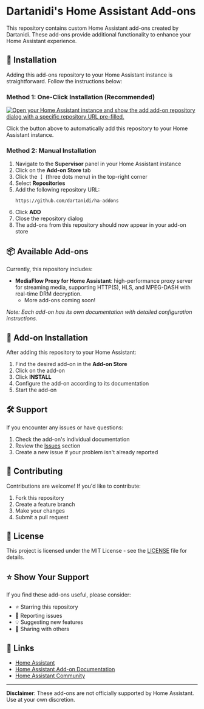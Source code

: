 # Dartanidi's Home Assistant Add-ons

This repository contains custom Home Assistant add-ons created by Dartanidi. These add-ons provide additional functionality to enhance your Home Assistant experience.

## 🚀 Installation

Adding this add-ons repository to your Home Assistant instance is straightforward. Follow the instructions below:

### Method 1: One-Click Installation (Recommended)

[![Open your Home Assistant instance and show the add add-on repository dialog with a specific repository URL pre-filled.](https://my.home-assistant.io/badges/supervisor_add_addon_repository.svg)](https://my.home-assistant.io/redirect/supervisor_add_addon_repository/?repository_url=https%3A//github.com/dartanidi/ha-addons)

Click the button above to automatically add this repository to your Home Assistant instance.

### Method 2: Manual Installation

1. Navigate to the **Supervisor** panel in your Home Assistant instance
2. Click on the **Add-on Store** tab
3. Click the **⋮** (three dots menu) in the top-right corner
4. Select **Repositories**
5. Add the following repository URL:
   ```
   https://github.com/dartanidi/ha-addons
   ```
6. Click **ADD**
7. Close the repository dialog
8. The add-ons from this repository should now appear in your add-on store

## 📦 Available Add-ons

Currently, this repository includes:

- **MediaFlow Proxy for Home Assistant**:  high-performance proxy server for streaming media, supporting HTTP(S), HLS, and MPEG-DASH with real-time DRM decryption.
  - More add-ons coming soon!

*Note: Each add-on has its own documentation with detailed configuration instructions.*

## 🔧 Add-on Installation

After adding this repository to your Home Assistant:

1. Find the desired add-on in the **Add-on Store**
2. Click on the add-on
3. Click **INSTALL**
4. Configure the add-on according to its documentation
5. Start the add-on

## 🛠️ Support

If you encounter any issues or have questions:

1. Check the add-on's individual documentation
2. Review the [Issues](https://github.com/dartanidi/ha-addons/issues) section
3. Create a new issue if your problem isn't already reported

## 📝 Contributing

Contributions are welcome! If you'd like to contribute:

1. Fork this repository
2. Create a feature branch
3. Make your changes
4. Submit a pull request

## 📄 License

This project is licensed under the MIT License - see the [LICENSE](LICENSE) file for details.

## ⭐ Show Your Support

If you find these add-ons useful, please consider:
- ⭐ Starring this repository
- 🐛 Reporting issues
- 💡 Suggesting new features
- 🔄 Sharing with others

## 🔗 Links

- [Home Assistant](https://www.home-assistant.io/)
- [Home Assistant Add-on Documentation](https://developers.home-assistant.io/docs/add-ons/)
- [Home Assistant Community](https://community.home-assistant.io/)

---

**Disclaimer**: These add-ons are not officially supported by Home Assistant. Use at your own discretion.

[actions-shield]: https://github.com/dartanidi/ha-addons/workflows/CI/badge.svg
[actions]: https://github.com/dartanidi/ha-addons/actions
[commits-shield]: https://img.shields.io/github/commit-activity/y/dartanidi/ha-addons.svg
[commits]: https://github.com/dartanidi/ha-addons/commits/main
[license-shield]: https://img.shields.io/github/license/dartanidi/ha-addons.svg
[maintenance-shield]: https://img.shields.io/badge/maintainer-Dartanidi-blue.svg
[releases-shield]: https://img.shields.io/github/release/dartanidi/ha-addons.svg
[releases]: https://github.com/dartanidi/ha-addons/releases
